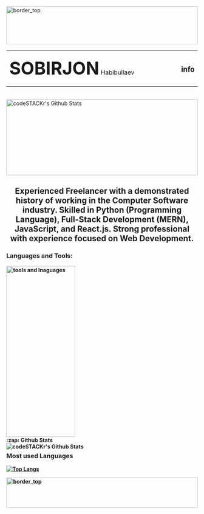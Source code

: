 <img align="center" alt="border_top" width="100%" height="100px" src="https://github.com/sobirjonhabibullaev/sobirjonhabibullaev/blob/main/img/Rectangle%201.png" />

<table width="10rem">
  <tbody width="100%" bg-color="blue">
    <tr width="100%" bg-color="yellow">
      <td width="100%"> <p align="left"> <span style="font-size:46px;"><b>SOBIRJON</b></span> Habibullaev</p> </td>
      <td width="100%"> <h3> info </td>
    </tr>
  </tbody>
 </table>


<br/>

<img align="center" width="100%" height="200px" alt="codeSTACKr's Github Stats" src="https://readme-stats-beta.vercel.app/api?username=sobirjonhabibullaev&count_private=true&show_icons=true&hide_border=true&theme=cobalt" /> 

<br/>

<h2 align="center"> Experienced Freelancer with a demonstrated history of working in the Computer Software industry. Skilled in <b>Python (Programming Language)<b/>, <b>Full-Stack Development (MERN)<b/>, <b>JavaScript</b>, and <b>React.js</b>. Strong professional with experience focused on <b>Web Development</b>. </h2>


### Languages and Tools:

<img align="center" width="60%" height="450px" alt="tools and lnaguages" src="https://github.com/sobirjonhabibullaev/sobirjonhabibullaev/blob/main/img/Group%201.png" />

<summary>:zap: Github Stats</summary>

<img align="left" alt="codeSTACKr's Github Stats" src="https://readme-stats-beta.vercel.app/api?username=sobirjonhabibullaev&show_icons=true&hide_border=true&theme=tokyonight" />


### Most used Languages
[![Top Langs](https://github-readme-stats.vercel.app/api/top-langs/?username=sobirjonhabibullaev&layout=compact&langs_count=15)](https://github.com/sobirjonhabibullaev/github-readme-stats)



[instagram]: https://www.instagram.com/sobirjonhabibullev
[linkedin]:  https://www.linkedin.com/in/sobirjonhabibullev




<img align="center" alt="border_top" width="100%" height="80px" src="https://github.com/sobirjonhabibullaev/sobirjonhabibullaev/blob/main/img/Rectangle%202.png" />
